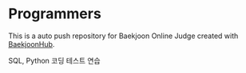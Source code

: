 # Programmers
This is a auto push repository for Baekjoon Online Judge created with [BaekjoonHub](https://github.com/BaekjoonHub/BaekjoonHub).


SQL, Python 코딩 테스트 연습
